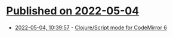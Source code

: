 # [Published on 2022-05-04](index.md)

* [2022-05-04, 10:39:57](https://news.ycombinator.com/item?id=31258679) - [Clojure/Script mode for CodeMirror 6](https://nextjournal.github.io/clojure-mode/)

